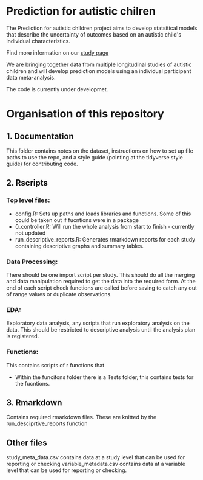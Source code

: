 # Prediction for autistic chilren 

The Prediction for autistic children project aims to develop statsitical models that describe the uncertainty of outcomes based on an autistic child's individual characteristics.

Find more information on our [study page](https://www.kcl.ac.uk/research/predictions-of-outcomes-for-autistic-children)

We are bringing together data from multiple longitudinal studies of autistic children and will develop prediction models using an individual participant data meta-analysis.


The code is currently under developmet.

# Organisation of this repository

## 1. Documentation
This folder contains notes on the dataset, instructions on how to set up file paths to use the repo, and a style guide (pointing at the tidyverse style guide) for contributing code.

## 2. Rscripts
### Top level files:
  - config.R: Sets up paths and loads libraries and functions. Some of this could be taken out if fucntions were in a package
  - 0_controller.R: Will run the whole analysis from start to finish - currently not updated
  - run_descriptive_reports.R: Generates rmarkdown reports for each study containing descriptive graphs and summary tables. 

### Data Processing: 
There should be one import script per study. This should do all the merging and data manipulation required to get the data into the required form. At the end of each script check functions are called before saving to catch any out of range values or duplicate observations.
### EDA: 
Exploratory data analysis, any scripts that run exploratory analysis on the data. This should be restricted to descriptive analysis until the analysis plan is registered.
### Functions: 
This contains scripts of r functions that 
  - Within the funcitons folder there is a Tests folder, this contains tests for the fucntions.

## 3. Rmarkdown
Contains required rmarkdown files. These are knitted by the run_desciprtive_reports function

## Other files
study_meta_data.csv contains data at a study level that can be used for reporting or checking
variable_metadata.csv contains data at a variable level that can be used for reporting or checking.
